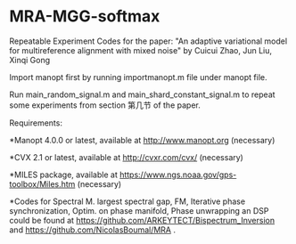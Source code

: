 # MRA-MGG-softmax
Repeatable Experiment Codes for the paper:
"An adaptive variational model for multireference alignment with mixed
noise"
by
Cuicui Zhao, Jun Liu, Xinqi Gong

Import manopt first by running importmanopt.m file under manopt file.

Run main_random_signal.m and main_shard_constant_signal.m to repeat some experiments from section 第几节 of the paper.

Requirements:

*Manopt 4.0.0 or latest, available at http://www.manopt.org (necessary)

*CVX 2.1 or latest, available at http://cvxr.com/cvx/ (necessary)

*MILES package, available at https://www.ngs.noaa.gov/gps-toolbox/Miles.htm (necessary)

*Codes for Spectral M. largest spectral gap, FM, Iterative phase synchronization, Optim. on phase manifold, Phase unwrapping an DSP could be found at https://github.com/ARKEYTECT/Bispectrum_Inversion and  https://github.com/NicolasBoumal/MRA .

